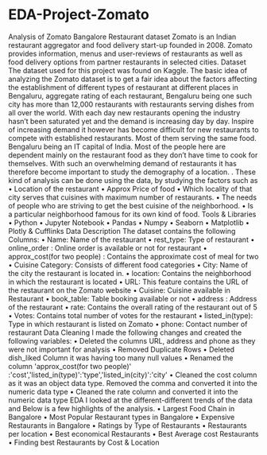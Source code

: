 # EDA-Project-Zomato
Analysis of Zomato Bangalore Restaurant dataset
Zomato is an Indian restaurant aggregator and food delivery start-up founded in 2008. Zomato provides information, menus and user-reviews of restaurants as well as food delivery options from partner restaurants in selected cities.
Dataset
The dataset used for this project was found on Kaggle. The basic idea of analyzing the Zomato dataset is to get a fair idea about the factors affecting the establishment of different types of restaurant at different places in Bengaluru, aggregate rating of each restaurant, Bengaluru being one such city has more than 12,000 restaurants with restaurants serving dishes from all over the world. With each day new restaurants opening the industry hasn’t been saturated yet and the demand is increasing day by day. Inspire of increasing demand it however has become difficult for new restaurants to compete with established restaurants. Most of them serving the same food. Bengaluru being an IT capital of India. Most of the people here are dependent mainly on the restaurant food as they don’t have time to cook for themselves. With such an overwhelming demand of restaurants it has therefore become important to study the demography of a location.
. These kind of analysis can be done using the data, by studying the factors such as
• Location of the restaurant
• Approx Price of food
• Which locality of that city serves that cuisines with maximum number of restaurants.
• The needs of people who are striving to get the best cuisine of the neighborhood.
• Is a particular neighborhood famous for its own kind of food.
Tools & Libraries
• Python • Jupyter Notebook • Pandas • Numpy • Seaborn • Matplotlib • Plotly & Cufflinks
Data Description
The dataset contains the following Columns:
• Name: Name of the restaurant
• rest_type: Type of restaurant
• online_order : Online order is available or not for restaurant
• approx_cost(for two people) : Contains the approximate cost of meal for two
• Cuisine Category: Consists of different food categories
• City: Name of the city the restaurant is located in.
• location: Contains the neighborhood in which the restaurant is located
• URL: This feature contains the URL of the restaurant on the Zomato website
• Cuisine: Cuisine available in Restaurant
• book_table: Table booking available or not
• address : Address of the restaurant
• rate: Contains the overall rating of the restaurant out of 5
• Votes: Contains total number of votes for the restaurant
• listed_in(type): Type in which restaurant is listed on Zomato
• phone: Contact number of restaurant
Data Cleaning
I made the following changes and created the following variables:
• Deleted the columns URL, address and phone as they were not important for analysis
• Removed Duplicate Rows
• Deleted dish_liked Column it was having too many null values
• Renamed the column 'approx_cost(for two people)' :'cost','listed_in(type)':'type','listed_in(city)':'city'
• Cleaned the cost column as it was an object data type. Removed the comma and converted it into the numeric data type
• Cleaned the rate column and converted it into the numeric data type
EDA
I looked at the different-different trends of the data and Below is a few highlights of the analysis.
• Largest Food Chain in Bangalore
• Most Popular Restaurant types in Bangalore
• Expensive Restaurants in Bangalore
• Ratings by Type of Restaurants
• Restaurants per location
• Best economical Restaurants
• Best Average cost Restaurants
• Finding best Restaurants by Cost & Location

